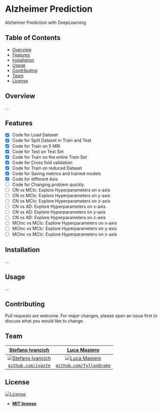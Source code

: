 # Alzheimer Prediction
Alzheimer Prediction with DeepLearning

## Table of Contents
- [Overview](#overview)
- [Features](#features)
- [Installation](#installation)
- [Usage](#usage)
- [Contributing](#contributing)
- [Team](#team)
- [License](#license)

## Overview

...


## Features

- [x] Code for Load Dataset
- [x] Code for Split Dataset in Train and Test
- [x] Code for Train on 5 MRI
- [x] Code for Test on Test Set
- [x] Code for Train on the entire Train Set
- [x] Code for Cross fold validation
- [x] Code for Train on reduced Dataset
- [x] Code for Saving metrics and trained models
- [x] Code for different Axis
- [ ] Code for Changing problem quickly
- [ ] CN vs MCIc: Explore Hyperparameters on x-axis
- [ ] CN vs MCIc: Explore Hyperparameters on y-axis
- [ ] CN vs MCIc: Explore Hyperparameters on z-axis
- [ ] CN vs AD: Explore Hyperparameters on x-axis
- [ ] CN vs AD: Explore Hyperparameters on y-axis
- [ ] CN vs AD: Explore Hyperparameters on z-axis
- [ ] MCInc vs MCIc: Explore Hyperparameters on x-axis
- [ ] MCInc vs MCIc: Explore Hyperparameters on y-axis
- [ ] MCInc vs MCIc: Explore Hyperparameters on z-axis

## Installation

...

## Usage

...

## Contributing
Pull requests are welcome. For major changes, please open an issue first to discuss what you would like to change.


## Team
| <a href="https://stefanoivancich.com" target="_blank">**Stefano Ivancich**</a> | <a href="https://github.com/TyllanDrake" target="_blank">**Luca Masiero**</a> |
| :---: |:---:|
| [![Stefano Ivancich](https://avatars1.githubusercontent.com/u/36710626?s=200&v=4)](https://stefanoivancich.com)    | [![Luca Masiero](https://avatars1.githubusercontent.com/u/48916928?s=200&v=4?s=200)](https://github.com/TyllanDrake) |
| <a href="https://github.com/ivaste" target="_blank">`github.com/ivaste`</a> | <a href="https://github.com/TyllanDrake" target="_blank">`github.com/TyllanDrake`</a> |

## License
[![License](http://img.shields.io/:license-mit-blue.svg?style=flat-square)](http://badges.mit-license.org)

- **[MIT license](http://opensource.org/licenses/mit-license.php)**
